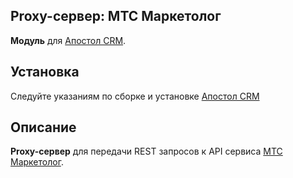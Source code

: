 Proxy-сервер: МТС Маркетолог
-
**Модуль** для [Апостол CRM](https://github.com/apostoldevel/apostol-crm).

Установка
-
Следуйте указаниям по сборке и установке [Апостол CRM](https://github.com/apostoldevel/apostol-crm#%D1%81%D0%B1%D0%BE%D1%80%D0%BA%D0%B0-%D0%B8-%D1%83%D1%81%D1%82%D0%B0%D0%BD%D0%BE%D0%B2%D0%BA%D0%B0)

Описание
-
**Proxy-сервер** для передачи REST запросов к API сервиса [МТС Маркетолог](https://support.mts.ru/mts_marketolog/Rassilki-po-svoei-baze-PRO-i-API-k-nim/dokumentatsiya-rest-api).
